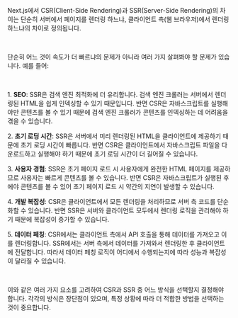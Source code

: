 <p data-ke-size="size16">Next.js에서 CSR(Client-Side Rendering)과 SSR(Server-Side Rendering)의 차이는 단순히 서버에서 페이지를 렌더링 하느냐, 클라이언트 측(웹 브라우저)에서 렌더링 하느냐의 차이로 정의됩니다.</p>
<p data-ke-size="size16">&nbsp;</p>
<p data-ke-size="size16">단순히 어느 것이 속도가 더 빠르냐의 문제가 아니라 여러 가지 살펴봐야 할 문제가 있습니다. 예를 들어:</p>
<p data-ke-size="size16">&nbsp;</p>
<p data-ke-size="size16"><span><span> </span>1.<span> </span></span><b>SEO</b>: SSR은 검색 엔진 최적화에 더 유리합니다. 검색 엔진 크롤러는 서버에서 렌더링된 HTML을 쉽게 인덱싱할 수 있기 때문입니다. 반면 CSR은 자바스크립트를 실행해야만 콘텐츠를 볼 수 있기 때문에 검색 엔진 크롤러가 콘텐츠를 인덱싱하는 데 어려움을 겪을 수 있습니다.</p>
<p data-ke-size="size16"><span><span> </span>2.<span> </span></span><b>초기 로딩 시간</b>: SSR은 서버에서 미리 렌더링된 HTML을 클라이언트에 제공하기 때문에 초기 로딩 시간이 빠릅니다. 반면 CSR은 클라이언트에서 자바스크립트 파일을 다운로드하고 실행해야 하기 때문에 초기 로딩 시간이 더 길어질 수 있습니다.</p>
<p data-ke-size="size16"><span><span> </span>3.<span> </span></span><b>사용자 경험</b>: SSR은 초기 페이지 로드 시 사용자에게 완전한 HTML 페이지를 제공하므로 사용자는 빠르게 콘텐츠를 볼 수 있습니다. 반면 CSR은 자바스크립트가 실행된 후에야 콘텐츠를 볼 수 있어 초기 페이지 로드 시 약간의 지연이 발생할 수 있습니다.</p>
<p data-ke-size="size16"><span><span> </span>4.<span> </span></span><b>개발 복잡성</b>: CSR은 클라이언트에서 모든 렌더링을 처리하므로 서버 측 코드를 단순화할 수 있습니다. 반면 SSR은 서버와 클라이언트 모두에서 렌더링 로직을 관리해야 하기 때문에 복잡성이 증가할 수 있습니다.</p>
<p data-ke-size="size16"><span><span> </span>5.<span> </span></span><b>데이터 페칭</b>: CSR에서는 클라이언트 측에서 API 호출을 통해 데이터를 가져오고 이를 렌더링합니다. SSR에서는 서버 측에서 데이터를 가져와서 렌더링한 후 클라이언트에 전달합니다. 따라서 데이터 페칭 로직이 어디에서 수행되는지에 따라 성능과 복잡성이 달라질 수 있습니다.</p>
<p data-ke-size="size16">&nbsp;</p>
<p data-ke-size="size16">이와 같은 여러 가지 요소를 고려하여 CSR과 SSR 중 어느 방식을 선택할지 결정해야 합니다. 각각의 방식은 장단점이 있으며, 특정 상황에 따라 더 적합한 방법을 선택하는 것이 중요합니다.</p>